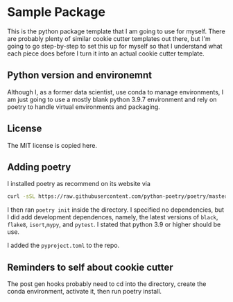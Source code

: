 # Sample Package

This is the python package template that I am going to use for myself.
There are probably plenty of similar cookie cutter templates out there,
but I'm going to go step-by-step to set this up for myself so that I
understand what each piece does before I turn it into an actual cookie cutter
template.


## Python version and environemnt


Although I, as a former data scientist, use conda to manage environments, I 
am just going to use a mostly blank python 3.9.7 environment and rely on
poetry to handle virtual environments and packaging.


## License

The MIT license is copied here.


## Adding poetry


I installed poetry as recommend on its website via

```bash
curl -sSL https://raw.githubusercontent.com/python-poetry/poetry/master/get-poetry.py | python -
```

I then ran `poetry init` inside the directory. I specified no dependencies, but I 
did add development dependences, namely, the latest versions of `black`, `flake8`, `isort`,`mypy`,
and `pytest`. I stated that python 3.9 or higher should be use.

I added the `pyproject.toml` to the repo.


## Reminders to self about cookie cutter


The post gen hooks probably need to cd into the directory, create the conda environment,
activate it, then run poetry install.

